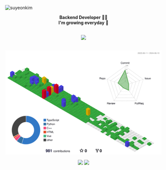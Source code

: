 ![suyeonkim](https://github.com/suyeonsu/suyeonsu/assets/54935106/1194f5ca-d606-4c27-bed9-134acce0d00d)

<p align="center">
  <b>Backend Developer</b> 👩‍💻 <br>
  <b>I'm growing everyday</b> 💫
</p>

</br>

<div align="center">
  <img height="180em" src="https://github-readme-stats.vercel.app/api?username=suyeonsu&show_icons=true&include_all_commits=true&theme=swift">
</div>

</br>

![](./profile-3d-contrib/profile-gitblock.svg)

<p align="center">
  <img src="http://mazassumnida.wtf/api/mini/generate_badge?boj=tndus7207">
  <a href="https://hits.seeyoufarm.com"><img src="https://hits.seeyoufarm.com/api/count/incr/badge.svg?url=https%3A%2F%2Fgithub.com%2Fsuyeonsu&count_bg=%23555555title_bg=%23E7E7E7&icon=github.svg&icon_color=%23E7E7E7&title=hits&edge_flat=false"/></a>
</p>
